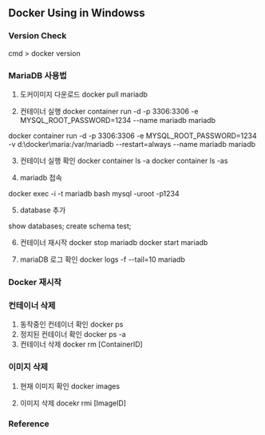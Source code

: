## Docker Using in Windowss
### Version Check 

cmd > docker version


### MariaDB 사용법
1. 도커이미지 다운로드
docker pull mariadb

2. 컨테이너 실행
docker container run -d -p 3306:3306 -e MYSQL_ROOT_PASSWORD=1234 --name mariadb mariadb


docker container run -d -p 3306:3306 -e MYSQL_ROOT_PASSWORD=1234 -v d:\docker\maria:/var/mariadb --restart=always --name mariadb mariadb

3. 컨테이너 실행 확인
docker container ls -a
docker container ls -as


4. mariadb 접속

docker exec -i -t mariadb bash 
mysql -uroot -p1234


5. database 추가

show databases;
create schema test;


6. 컨테이너 재시작
docker stop mariadb
docker start mariadb

7. mariaDB 로그 확인
docker logs -f --tail=10 mariadb

### Docker 재시작

### 컨테이너 삭제
1. 동작중인 컨테이너 확인
docker ps
2. 정지된 컨테이너 확인
docker ps -a
3. 컨테이너 삭제
docker rm [ContainerID]

### 이미지 삭제
1. 현재 이미지 확인
docker images

2. 이미지 삭제
docekr rmi [ImageID]

### Reference




